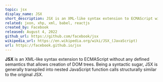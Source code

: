 ```yaml
---
topic: jsx
display_name: JSX
short_description: JSX is an XML-like syntax extension to ECMAScript without any defined semantics that allows creation of DOM trees.
related: jxon, xhp, xml, babel, reactjs
created_by: Facebook
released: August 4, 2022
github_url: https://github.com/facebook/jsx
wikipedia_url: https://en.wikipedia.org/wiki/JSX_(JavaScript)
url: https://facebook.github.io/jsx
---
```

**JSX** is an XML-like syntax extension to ECMAScript without any defined semantics that allows creation of DOM trees. Being a syntactic sugar, JSX is generally transpiled into nested JavaScript function calls structurally similar to the original JSX. 
